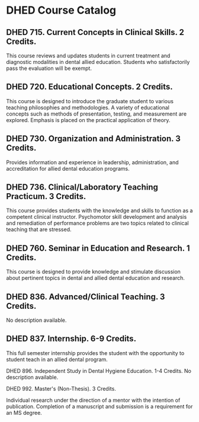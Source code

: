 # DHED Course Catalog

## DHED 715. Current Concepts in Clinical Skills. 2 Credits.

This course reviews and updates students in current treatment and diagnostic modalities in dental allied education. Students who satisfactorily pass the evaluation will be exempt.

## DHED 720. Educational Concepts. 2 Credits.

This course is designed to introduce the graduate student to various teaching philosophies and methodologies. A variety of educational concepts such as methods of presentation, testing, and measurement are explored. Emphasis is placed on the practical application of theory.

## DHED 730. Organization and Administration. 3 Credits.

Provides information and experience in leadership, administration, and accreditation for allied dental education programs.

## DHED 736. Clinical/Laboratory Teaching Practicum. 3 Credits.

This course provides students with the knowledge and skills to function as a competent clinical instructor. Psychomotor skill development and analysis and remediation of performance problems are two topics related to clinical teaching that are stressed.

## DHED 760. Seminar in Education and Research. 1 Credits.

This course is designed to provide knowledge and stimulate discussion about pertinent topics in dental and allied dental education and research.

## DHED 836. Advanced/Clinical Teaching. 3 Credits.

No description available.

## DHED 837. Internship. 6-9 Credits.
This full semester internship provides the student with the opportunity to student teach in an allied dental program.

DHED 896. Independent Study in Dental Hygiene Education. 1-4 Credits.
No description available.

DHED 992. Master's (Non-Thesis). 3 Credits.

Individual research under the direction of a mentor with the intention of publication. Completion of a manuscript and submission is a requirement for an MS degree.

